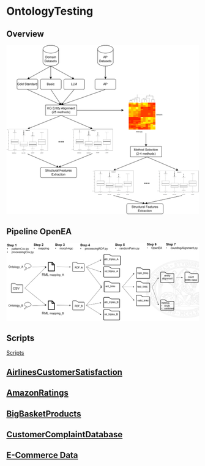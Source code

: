 # OntologyTesting

## Overview

![Overview Figure](./Figures/graphicalAbstract.png "Overview Figure")

## Pipeline OpenEA

![Entity Alignment OpenEA Pipeline](./Figures/pipelineAlignmentOpenEA.PNG "Entity Alignment OpenEA Pipeline")

## Scripts

[Scripts](./Scripts)

## [AirlinesCustomerSatisfaction](./AirlinesCustomerSatisfaction/)

## [AmazonRatings](./AmazonRatings/)

## [BigBasketProducts](./BigBasketProducts/)

## [CustomerComplaintDatabase](./CustomerComplaintDatabase/)

## [E-Commerce Data](./E-CommerceData/)
